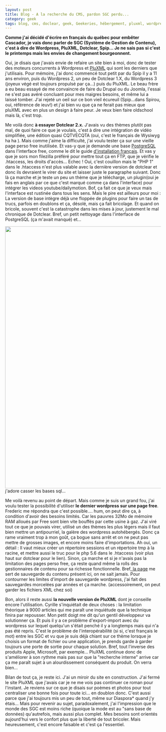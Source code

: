 ```yaml
---
layout: post
title: Blog - A la recherche du CMS, pardon SGC perdu...
category: geek
tags: blog, cms, doclear, geek, Geekeries, hébergement, pluxml, wordpress
---
```

**Comme j'ai décidé d'écrire en français du québec pour embêter Cascador, je vais donc parler de SGC (Système de Gestion de Contenu), c'est à dire de Wordpress, PluXML, Dotclear, Spip... Je ne sais pas si c'est le printemps mais les envies de changement bourgeonnent.**

Oui, je disais que j'avais envie de refaire un site bien à moi, donc de tester des moteurs concurrents à Wordpress et <a href="https://cheziceman.wordpress.com/2017/02/14/testtuto-pluxml-est-il-le-moteur-de-blog-le-plus-simple-sur-une-page-free/">PluXML</a> qui sont les derniers que j'utilisais. Pour mémoire, j'ai donc commencé tout petit par du Spip il y a 11 ans environ, puis du Wordpress 2, un peu de Dotclear 1.X, du Wordpress 3 (joyeux végé est toujours propulsé par ça...) puis du PluXML. Le beau frère a eu beau essayé de me convaincre de faire du Drupal ou du Joomla, l'essai ne s'est pas avéré concluant pour mes maigres besoins, et même lui a laissé tomber. J'ai rejeté un oeil sur ce bon vieil écureuil (Spip...dans Spirou, oui, référence de ieuv!) et j'ai bien vu que ça ne ferait pas mieux que pluXML avec en plus un design à faire peur. Je veux bien faire oldschool mais là, c'est trop.

Me voilà donc **à essayer Dotclear 2.x.** J'avais vu des thèmes plutôt pas mal, de quoi faire ce que je voulais, c'est à dire une intégration de vidéo simplifiée, une édition quasi CQTVECQTA (oui, c'est le français de Wysiwyg ha ha ). Mais comme j'aime la difficulté, j'ai voulu tester ça sur une vieille page perso free inutilisée. Et vas-y que je demande une base <a href="https://fr.wikipedia.org/wiki/PostgreSQL">PostgreSQL</a> dans l'interface free, comme le dit le guide <a href="https://fr.dotclear.org/documentation/2.0/hosting/free.fr">d'installation français</a>. Et vas y que je sors mon filezilla préféré pour mettre tout ça en FTP, que je vérifie le .htaccess, les droits d'accès... Echec ! Oui, c'est couillon mais le "PHP 1" dans le .htaccess n'est plus valable avec la dernière version de dotclear et donc ils devraient le virer du site et laisser juste le paragraphe suivant. Donc là ça marche et je teste un peu un thème que je télécharge, un plugin(oui je fais en anglais par ce que c'est marqué comme ça dans l'interface) pour intégrer les videos youtube/dailymotion. Bof, ça fait ce que je veux mais l'interface est rustinée dans tous les sens. Mais le pire est ailleurs pour moi : La version de base intègre déjà une floppée de plugins pour faire un tas de trucs, parfois en doublons et ça, désolé, mais ça fait bricolage. Et quand on bricole, souvent c'est la catastrophe dans les mises à jour, justement le mal chronique de Dotclear. Bref, un petit nettoyage dans l'interface de PostgreSQL (ça m'avait manqué) et...

<img class="size-medium" src="https://upload.wikimedia.org/wikipedia/commons/8/8f/Phppgadmin.png" width="1274" height="848" />
j'adore casser les bases sql...


Me voilà revenu au point de départ. Mais comme je suis un grand fou, j'ai voulu tester la possibilité d'utiliser **le dernier wordpress sur une page free**. Frederic me répondra que c'est possible.... hum, on peut dire ça, à condition d'avoir des besoins limités. Car les pauvres 32Mo de mémoire RAM alloués par Free sont bien vite bouffés par cette usine à gaz. J'ai viré tout ce que je pouvais virer, utilisé un des thèmes les plus légers mais il faut bien mettre un antipourriel, la galère des wordpress autohébergés. Donc ça rame vraiment trop à mon goût, ça bogue sans arrêt et on ne peut pas mettre de grosses images, et encore moins faire d'importations. Ah oui, un détail : Il vaut mieux créer un répertoire sessions et un répertoire tmp à la racine, et mettre aussi le truc pour le php 5.6 dans le .htaccess (voir plus haut sur dotclear pour le lien). Sinon, ça marche et si je n'avais pas la limitation des pages perso free, ça reste quand même la rolls des gestionnaires de contenu pour sa richesse fonctionnelle. Bref,<a href="http://iceblog.free.fr"> la page</a> me sert de sauvegarde du contenu présent ici, on ne sait jamais. Pour contourner les limites d'import de sauvegarde wordpress, j'ai fait des sauvegardes morcelées par années et ça marche. (accessoirement, on peut garder les fichiers XML chez soi)

Bon, alors il reste aussi **la nouvelle version de PluXML** dont je conseille encore l'utilisation. Cyrille s'inquiétait de deux choses : la limitation théorique à 9000 articles qui me paraît une inquiétude que la technique finira par repousser. Mon petit doigt me dit qu'un gentil développeur va solutionner ça. Et puis il y a ce problème d'export-import avec du wordpress sur lequel quelqu'un s'était penché il y a longtemps mais qui n'a pas été repris. C'est le problème de l'interopérabilité (si si, c'est français le mot) entre les SGC et vu que je suis déjà chiant sur ce thème lorsque je choisis un format de fichier ou une application, je prends garde à garder toujours une porte de sortie pour chaque solution. Bref, tout l'inverse des produits Apple, Microsoft, par exemple... PluXML continue donc de s'améliorer à son rythme mais pas sur que la "recherche interne" arrive car ça me paraît sujet à un alourdissement conséquent du produit. On verra bien...

Bilan de tout ça, je reste ici. J'ai un miroir du site en construction. J'ai fermé le site PluXML que j'avais car je ne me vois pas continuer ce roman pour l'instant. Je reviens sur ce que je disais sur poèmes et photos pour tout centraliser une bonne fois pour toute ici... en doublon donc. C'est aussi parce que j'ai toujours mis un peu de tout, même sur Diaspora* quand j'y étais... Mais pour revenir au sujet, paradoxalement, j'ai l'impression que le monde des SGC est moins riche (quoique la mode est au "sans base de données) qu'autrefois, mais aussi plus complet. Mes besoins sont orientés aujourd'hui vers le confort plus que la liberté de tout bricoler. Mais heureusement, c'est encore faisable et c'est ça l'essentiel.

